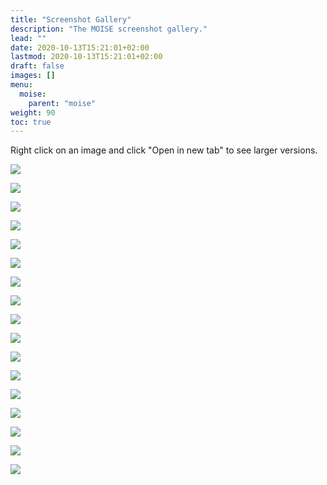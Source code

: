 ```yaml
---
title: "Screenshot Gallery"
description: "The MOISE screenshot gallery."
lead: ""
date: 2020-10-13T15:21:01+02:00
lastmod: 2020-10-13T15:21:01+02:00
draft: false
images: []
menu:
  moise:
    parent: "moise"
weight: 90
toc: true
---
```


Right click on an image and click "Open in new tab" to see larger versions.

<img src="\images\MOISEGallery\Gallery1.webp"><br>

<img src="\images\MOISEGallery\Gallery2.webp"><br>

<img src="\images\MOISEGallery\Gallery3.webp"><br>

<img src="\images\MOISEGallery\Gallery4.webp"><br>

<img src="\images\MOISEGallery\Gallery5.webp"><br>

<img src="\images\MOISEGallery\Gallery6.webp"><br>

<img src="\images\MOISEGallery\Gallery7.webp"><br>

<img src="\images\MOISEGallery\Gallery8.webp"><br>

<img src="\images\MOISEGallery\Gallery9.webp"><br>

<img src="\images\MOISEGallery\Gallery10.webp"><br>

<img src="\images\MOISEGallery\Gallery11.webp"><br>

<img src="\images\MOISEGallery\Gallery12.webp"><br>

<img src="\images\MOISEGallery\Gallery13.webp"><br>

<img src="\images\MOISEGallery\Gallery14.webp"><br>

<img src="\images\MOISEGallery\Gallery15.webp"><br>

<img src="\images\MOISEGallery\Gallery16.webp"><br>

<img src="\images\MOISEGallery\Gallery17.webp"><br>